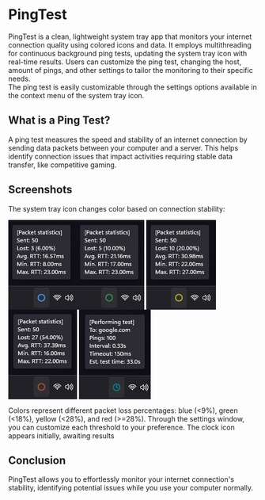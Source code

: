# PingTest
PingTest is a clean, lightweight system tray app that monitors your internet connection quality using colored icons and data. It employs multithreading for continuous background ping tests, updating the system tray icon with real-time results. Users can customize the ping test, changing the host, amount of pings, and other settings to tailor the monitoring to their specific needs.  
The ping test is easily customizable through the settings options available in the context menu of the system tray icon.

## What is a Ping Test?
A ping test measures the speed and stability of an internet connection by sending data packets between your computer and a server. This helps identify connection issues that impact activities requiring stable data transfer, like competitive gaming.

## Screenshots
The system tray icon changes color based on connection stability:

<img src="Screenshots/Blue circle.jpg" alt="BlueCricle"><img src="Screenshots/Green circle.jpg" alt="GreenCircle"> <img src="Screenshots/Yellow circle.jpg" alt="YellowCircle"> <img src="Screenshots/Red circle.jpg" alt="RedCircle"> <img src="Screenshots/Testing.jpg" alt="Testing...">

Colors represent different packet loss percentages: blue (<9%), green (<18%), yellow (<28%), and red (>=28%). Through the settings window, you can customize each threshold to your preference. The clock icon appears initially, awaiting results

## Conclusion
PingTest allows you to effortlessly monitor your internet connection's stability, identifying potential issues while you use your computer normally.

<style>
  .image-container {
    display: flex;
    justify-content: space-between;
  }
  img {
    display: inline-block;
    vertical-align: middle;
  }
</style>
